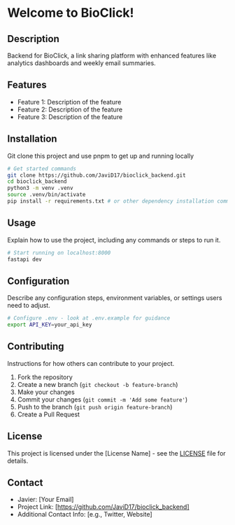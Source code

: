 # Welcome to BioClick!

## Description

Backend for BioClick, a link sharing platform with enhanced features like analytics dashboards and weekly email summaries.

## Features

- Feature 1: Description of the feature
- Feature 2: Description of the feature
- Feature 3: Description of the feature

## Installation

Git clone this project and use pnpm to get up and running locally

```zsh
# Get started commands
git clone https://github.com/JaviD17/bioclick_backend.git
cd bioclick_backend
python3 -m venv .venv
source .venv/bin/activate
pip install -r requirements.txt # or other dependency installation commands
```

## Usage

Explain how to use the project, including any commands or steps to run it.

```zsh
# Start running on localhost:8000
fastapi dev
```

## Configuration

Describe any configuration steps, environment variables, or settings users need to adjust.

```zsh
# Configure .env - look at .env.example for guidance
export API_KEY=your_api_key
```

## Contributing

Instructions for how others can contribute to your project.

1. Fork the repository
2. Create a new branch (`git checkout -b feature-branch`)
3. Make your changes
4. Commit your changes (`git commit -m 'Add some feature'`)
5. Push to the branch (`git push origin feature-branch`)
6. Create a Pull Request

## License

This project is licensed under the [License Name] - see the [LICENSE](LICENSE) file for details.

## Contact

- Javier: [Your Email]
- Project Link: [https://github.com/JaviD17/bioclick_backend]
- Additional Contact Info: [e.g., Twitter, Website]
